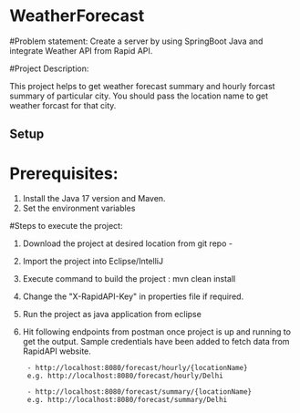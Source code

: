 # WeatherForecast

#Problem statement:
Create a server by using SpringBoot Java and integrate Weather API from Rapid API.

#Project Description:
 
This project helps to get weather forecast summary and hourly forcast summary of particular city.
You should pass the location name to get weather forcast for that city.
 
## Setup

# Prerequisites:

1. Install the Java 17 version and Maven.
2. Set the environment variables


#Steps to execute the project:

1. Download the project at desired location from git repo - 
2. Import the project into Eclipse/IntelliJ
3. Execute command to build the project : mvn clean install
4. Change the "X-RapidAPI-Key" in properties file if required.
5. Run the project as java application from eclipse
6. Hit following endpoints from postman once project is up and running to get the output. 
	Sample credentials have been added to fetch data from RapidAPI website.

		- http://localhost:8080/forecast/hourly/{locationName}
		e.g. http://localhost:8080/forecast/hourly/Delhi
		
		- http://localhost:8080/forecast/summary/{locationName}
		e.g. http://localhost:8080/forecast/summary/Delhi